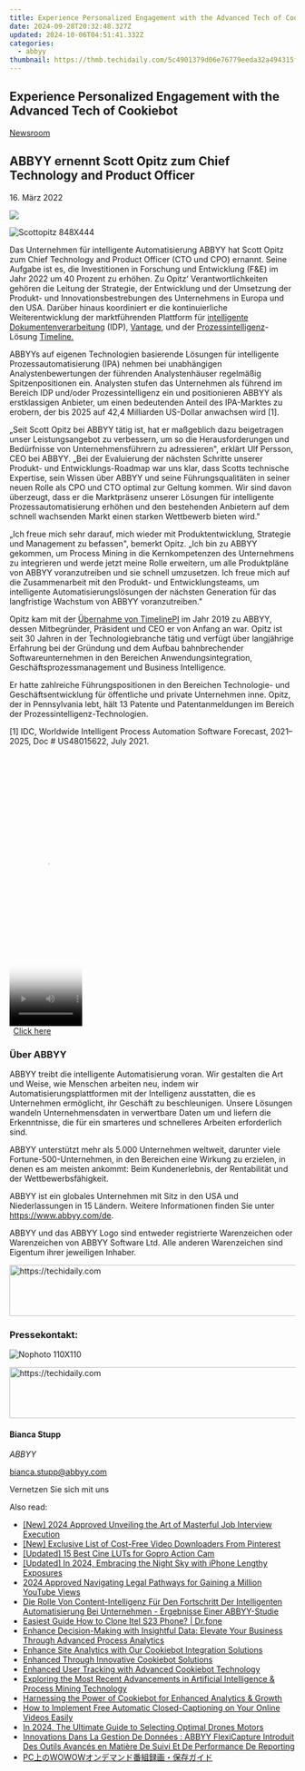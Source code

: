 ```yaml
---
title: Experience Personalized Engagement with the Advanced Tech of Cookiebot
date: 2024-09-28T20:32:48.327Z
updated: 2024-10-06T04:51:41.332Z
categories:
  - abbyy
thumbnail: https://thmb.techidaily.com/5c4901379d06e76779eeda32a494315f2bc02d2e9ce3c41076b40598a264c895.jpg
---
```


## Experience Personalized Engagement with the Advanced Tech of Cookiebot

[Newsroom](https://tools.techidaily.com/abbyy/products/)

## ABBYY ernennt Scott Opitz zum Chief Technology and Product Officer

16\. März 2022

![](https://content.abbyy.com/-/media/project/abbyy/abbyy/branchtemplates/shutterstock_1272462163_1296-x-729.jpg?h=729&iar=0&w=1296)

![Scottopitz 848X444](https://static4.abbyy.com/abbyycommedia/35308/scottopitz-848x444.jpg) 

Das Unternehmen für intelligente Automatisierung ABBYY hat Scott Opitz zum Chief Technology and Product Officer (CTO und CPO) ernannt. Seine Aufgabe ist es, die Investitionen in Forschung und Entwicklung (F&E) im Jahr 2022 um 40 Prozent zu erhöhen. Zu Opitz‘ Verantwortlichkeiten gehören die Leitung der Strategie, der Entwicklung und der Umsetzung der Produkt- und Innovationsbestrebungen des Unternehmens in Europa und den USA. Darüber hinaus koordiniert er die kontinuierliche Weiterentwicklung der marktführenden Plattform für [intelligente Dokumentenverarbeitung](https://tools.techidaily.com/abbyy/products/) (IDP), [Vantage](https://tools.techidaily.com/abbyy/products/), und der [Prozessintelligenz](https://tools.techidaily.com/abbyy/products/)\-Lösung [Timeline.](https://tools.techidaily.com/abbyy/products/)

ABBYYs auf eigenen Technologien basierende Lösungen für intelligente Prozessautomatisierung (IPA) nehmen bei unabhängigen Analystenbewertungen der führenden Analystenhäuser regelmäßig Spitzenpositionen ein. Analysten stufen das Unternehmen als führend im Bereich IDP und/oder Prozessintelligenz ein und positionieren ABBYY als erstklassigen Anbieter, um einen bedeutenden Anteil des IPA-Marktes zu erobern, der bis 2025 auf 42,4 Milliarden US-Dollar anwachsen wird \[1\].

„Seit Scott Opitz bei ABBYY tätig ist, hat er maßgeblich dazu beigetragen unser Leistungsangebot zu verbessern, um so die Herausforderungen und Bedürfnisse von Unternehmensführern zu adressieren", erklärt Ulf Persson, CEO bei ABBYY. „Bei der Evaluierung der nächsten Schritte unserer Produkt- und Entwicklungs-Roadmap war uns klar, dass Scotts technische Expertise, sein Wissen über ABBYY und seine Führungsqualitäten in seiner neuen Rolle als CPO und CTO optimal zur Geltung kommen. Wir sind davon überzeugt, dass er die Marktpräsenz unserer Lösungen für intelligente Prozessautomatisierung erhöhen und den bestehenden Anbietern auf dem schnell wachsenden Markt einen starken Wettbewerb bieten wird." 

„Ich freue mich sehr darauf, mich wieder mit Produktentwicklung, Strategie und Management zu befassen", bemerkt Opitz. „Ich bin zu ABBYY gekommen, um Process Mining in die Kernkompetenzen des Unternehmens zu integrieren und werde jetzt meine Rolle erweitern, um alle Produktpläne von ABBYY voranzutreiben und sie schnell umzusetzen. Ich freue mich auf die Zusammenarbeit mit den Produkt- und Entwicklungsteams, um intelligente Automatisierungslösungen der nächsten Generation für das langfristige Wachstum von ABBYY voranzutreiben."

Opitz kam mit der [Übernahme von TimelinePI](https://tools.techidaily.com/abbyy/products/) im Jahr 2019 zu ABBYY, dessen Mitbegründer, Präsident und CEO er von Anfang an war. Opitz ist seit 30 Jahren in der Technologiebranche tätig und verfügt über langjährige Erfahrung bei der Gründung und dem Aufbau bahnbrechender Softwareunternehmen in den Bereichen Anwendungsintegration, Geschäftsprozessmanagement und Business Intelligence.

Er hatte zahlreiche Führungspositionen in den Bereichen Technologie- und Geschäftsentwicklung für öffentliche und private Unternehmen inne. Opitz, der in Pennsylvania lebt, hält 13 Patente und Patentanmeldungen im Bereich der Prozessintelligenz-Technologien.

\[1\] IDC, Worldwide Intelligent Process Automation Software Forecast, 2021–2025, Doc # US48015622, July 2021.

<!-- affiliate ads begin -->
<span id="1975648">
					<video width="128" height="480" style="cursor:pointer"
           poster="//a.impactradius-go.com/display-clicktoplayimage/1975648.png"
           onclick="if(!this.playClicked){this.play();this.setAttribute('controls',true);this.playClicked=true;}">
	   <source src="//a.impactradius-go.com/display-ad/22993-1975648">
	   <img src="//a.impactradius-go.com/display-clicktoplayimage/1975648.png" style="border: none; height: 100%; width: 100%; object-fit: contain">
	</video>
	<div style="width:80px;text-align:center"><a href="javascript:window.open(decodeURIComponent('https%3A%2F%2Fhomestyler.sjv.io%2Fc%2F5597632%2F1975648%2F22993'), '_blank');void(0);">Click here</a></div>
</span>
<img height="0" width="0" src="https://imp.pxf.io/i/5597632/1975648/22993" style="position:absolute;visibility:hidden;" border="0" />
<!-- affiliate ads end -->

### Über ABBYY

ABBYY treibt die intelligente Automatisierung voran. Wir gestalten die Art und Weise, wie Menschen arbeiten neu, indem wir Automatisierungsplattformen mit der Intelligenz ausstatten, die es Unternehmen ermöglicht, ihr Geschäft zu beschleunigen. Unsere Lösungen wandeln Unternehmensdaten in verwertbare Daten um und liefern die Erkenntnisse, die für ein smarteres und schnelleres Arbeiten erforderlich sind.

ABBYY unterstützt mehr als 5.000 Unternehmen weltweit, darunter viele Fortune-500-Unternehmen, in den Bereichen eine Wirkung zu erzielen, in denen es am meisten ankommt: Beim Kundenerlebnis, der Rentabilität und der Wettbewerbsfähigkeit.

ABBYY ist ein globales Unternehmen mit Sitz in den USA und Niederlassungen in 15 Ländern. Weitere Informationen finden Sie unter <https://www.abbyy.com/de>.

ABBYY und das ABBYY Logo sind entweder registrierte Warenzeichen oder Warenzeichen von ABBYY Software Ltd. Alle anderen Warenzeichen sind Eigentum ihrer jeweiligen Inhaber. 

<!-- affiliate ads begin -->
<a href="https://unicoeye.pxf.io/c/5597632/2134242/18498" target="_top" id="2134242">
  <img src="//a.impactradius-go.com/display-ad/18498-2134242" border="0" alt="https://techidaily.com" width="728" height="90"/>
</a>
<img height="0" width="0" src="https://unicoeye.pxf.io/i/5597632/2134242/18498" style="position:absolute;visibility:hidden;" border="0" />
<!-- affiliate ads end -->

### Pressekontakt:

![Nophoto 110X110](https://static4.abbyy.com/abbyycommedia/34370/nophoto-110x110.png)

<!-- affiliate ads begin -->
<a href="https://bluettius.sjv.io/c/5597632/2139111/17108" target="_top" id="2139111">
  <img src="//a.impactradius-go.com/display-ad/17108-2139111" border="0" alt="https://techidaily.com" width="728" height="90"/>
</a>
<img height="0" width="0" src="https://bluettius.sjv.io/i/5597632/2139111/17108" style="position:absolute;visibility:hidden;" border="0" />
<!-- affiliate ads end -->

#### Bianca Stupp

_ABBYY_

[bianca.stupp@abbyy.com](https://tools.techidaily.com/abbyy/products/) 

Vernetzen Sie sich mit uns

<ins class="adsbygoogle"
     style="display:block"
     data-ad-format="autorelaxed"
     data-ad-client="ca-pub-7571918770474297"
     data-ad-slot="1223367746"></ins>

<ins class="adsbygoogle"
     style="display:block"
     data-ad-client="ca-pub-7571918770474297"
     data-ad-slot="8358498916"
     data-ad-format="auto"
     data-full-width-responsive="true"></ins>

<span class="atpl-alsoreadstyle">Also read:</span>
<div><ul>
<li><a href="https://vp-tips.techidaily.com/new-2024-approved-unveiling-the-art-of-masterful-job-interview-execution/"><u>[New] 2024 Approved Unveiling the Art of Masterful Job Interview Execution</u></a></li>
<li><a href="https://some-techniques.techidaily.com/new-exclusive-list-of-cost-free-video-downloaders-from-pinterest/"><u>[New] Exclusive List of Cost-Free Video Downloaders From Pinterest</u></a></li>
<li><a href="https://extra-lessons.techidaily.com/updated-15-best-cine-luts-for-gopro-action-cam/"><u>[Updated] 15 Best Cine LUTs for Gopro Action Cam</u></a></li>
<li><a href="https://fox-boxes.techidaily.com/updated-in-2024-embracing-the-night-sky-with-iphone-lengthy-exposures/"><u>[Updated] In 2024, Embracing the Night Sky with iPhone Lengthy Exposures</u></a></li>
<li><a href="https://youtube-lab.techidaily.com/approved-navigating-legal-pathways-for-gaining-a-million-youtube-views/"><u>2024 Approved Navigating Legal Pathways for Gaining a Million YouTube Views</u></a></li>
<li><a href="https://discover-best.techidaily.com/die-rolle-von-content-intelligenz-fur-den-fortschritt-der-intelligenten-automatisierung-bei-unternehmen-ergebnisse-einer-abbyy-studie/"><u>Die Rolle Von Content-Intelligenz Für Den Fortschritt Der Intelligenten Automatisierung Bei Unternehmen - Ergebnisse Einer ABBYY-Studie</u></a></li>
<li><a href="https://blog-min.techidaily.com/easiest-guide-how-to-clone-itel-s23-phone-drfone-by-drfone-transfer-from-android-transfer-from-android/"><u>Easiest Guide How to Clone Itel S23 Phone? | Dr.fone</u></a></li>
<li><a href="https://discover-best.techidaily.com/enhance-decision-making-with-insightful-data-elevate-your-business-through-advanced-process-analytics/"><u>Enhance Decision-Making with Insightful Data: Elevate Your Business Through Advanced Process Analytics</u></a></li>
<li><a href="https://discover-best.techidaily.com/enhance-site-analytics-with-our-cookiebot-integration-solutions/"><u>Enhance Site Analytics with Our Cookiebot Integration Solutions</u></a></li>
<li><a href="https://discover-best.techidaily.com/enhanced-through-innovative-cookiebot-solutions/"><u>Enhanced Through Innovative Cookiebot Solutions</u></a></li>
<li><a href="https://discover-best.techidaily.com/enhanced-user-tracking-with-advanced-cookiebot-technology/"><u>Enhanced User Tracking with Advanced Cookiebot Technology</u></a></li>
<li><a href="https://discover-best.techidaily.com/exploring-the-most-recent-advancements-in-artificial-intelligence-and-process-mining-technology/"><u>Exploring the Most Recent Advancements in Artificial Intelligence & Process Mining Technology</u></a></li>
<li><a href="https://discover-best.techidaily.com/harnessing-the-power-of-cookiebot-for-enhanced-analytics-and-growth/"><u>Harnessing the Power of Cookiebot for Enhanced Analytics & Growth</u></a></li>
<li><a href="https://win-reviews.techidaily.com/how-to-implement-free-automatic-closed-captioning-on-your-online-videos-easily/"><u>How to Implement Free Automatic Closed-Captioning on Your Online Videos Easily</u></a></li>
<li><a href="https://fox-cloud.techidaily.com/in-2024-the-ultimate-guide-to-selecting-optimal-drones-motors/"><u>In 2024, The Ultimate Guide to Selecting Optimal Drones Motors</u></a></li>
<li><a href="https://discover-best.techidaily.com/innovations-dans-la-gestion-de-donnees-abbyy-flexicapture-introduit-des-outils-avances-en-matiere-de-suivi-et-de-performance-de-reporting/"><u>Innovations Dans La Gestion De Données : ABBYY FlexiCapture Introduit Des Outils Avancés en Matière De Suivi Et De Performance De Reporting</u></a></li>
<li><a href="https://win-studio.techidaily.com/pcwowow/"><u>PC上のWOWOWオンデマンド番組録画・保存ガイド</u></a></li>
</ul></div>

